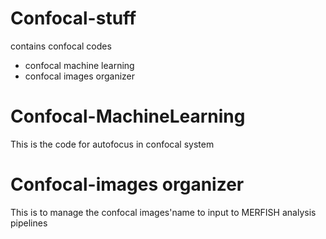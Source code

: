 # Confocal-stuff
contains confocal codes 
- confocal machine learning 
- confocal images organizer

# Confocal-MachineLearning
This is the code for autofocus in confocal system

# Confocal-images organizer
This is to manage the confocal images'name to input to MERFISH analysis pipelines
